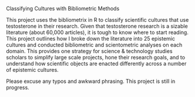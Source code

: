 Classifying Cultures with Bibliometric Methods

This project uses the bibliometrix in R to classify scientific cultures that use testosterone in their research. Given that testosterone research is a sizable literature (about 60,000 articles), it is tough to know where to start reading. This project outlines how I broke down the literature into 25 epistemic cultures and conducted bibliometric and scientometric analyses on each domain. This provides one strategy for science & technology studies scholars to simplify large scale projects, hone their research goals, and to understand how scientific objects are enacted differently across a number of epistemic cultures. 

Please excuse any typos and awkward phrasing. This project is still in progress.
